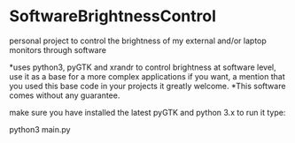 # SoftwareBrightnessControl
personal project to control the brightness of my external and/or laptop monitors through software

*uses python3, pyGTK and  xrandr to control brightness at software level, use it as a base for a more complex applications if you want,  a mention that  you used this base code in your projects it greatly welcome.
*This software comes without any guarantee.

make sure you have installed the latest  pyGTK and python 3.x
to run it type: 

python3 main.py

